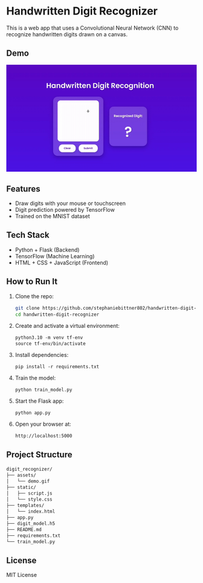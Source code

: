# Handwritten Digit Recognizer

This is a web app that uses a Convolutional Neural Network (CNN) to recognize handwritten digits drawn on a canvas.

## Demo

![Digit Recognizer Demo](assets/demo.gif)

## Features
- Draw digits with your mouse or touchscreen
- Digit prediction powered by TensorFlow
- Trained on the MNIST dataset

## Tech Stack
- Python + Flask (Backend)
- TensorFlow (Machine Learning)
- HTML + CSS + JavaScript (Frontend)

## How to Run It

1. Clone the repo:
   ```bash
   git clone https://github.com/stephaniebittner802/handwritten-digit-recognizer.git
   cd handwritten-digit-recognizer
   ```

2. Create and activate a virtual environment:
   ```
   python3.10 -m venv tf-env
   source tf-env/bin/activate
   ```

3. Install dependencies:
   ```
   pip install -r requirements.txt
   ```

4. Train the model:
   ```
   python train_model.py
   ```

5. Start the Flask app:
   ```
   python app.py
   ```

6. Open your browser at:
   ```
   http://localhost:5000
   ```

## Project Structure

```
digit_recognizer/
├── assets/
│   └── demo.gif
├── static/
│   ├── script.js
│   └── style.css
├── templates/
│   └── index.html
├── app.py
├── digit_model.h5
├── README.md
├── requirements.txt
└── train_model.py
```

## License
MIT License
